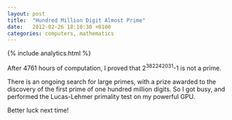 ```yaml
---
layout: post
title:  "Hundred Million Digit Almost Prime"
date:   2012-02-26 18:10:30 +0100
categories: computers, mathematics
---
```


{% include analytics.html %}

After 4761 hours of computation, I proved that 2<sup>382242031</sup>-1 is not a prime. 

There is an ongoing search for large primes, with a prize awarded to the discovery of the first prime of one hundred million digits. So I got busy, and performed the Lucas-Lehmer primality test on my powerful GPU.

Better luck next time!

